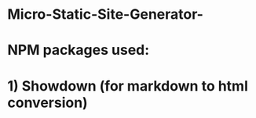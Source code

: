 # Micro-Static-Site-Generator-

# NPM packages used:
# 1) Showdown (for markdown to html conversion)